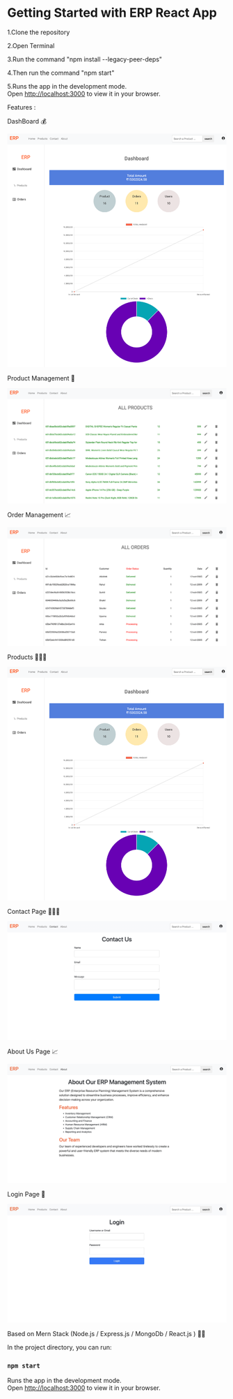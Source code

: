 # Getting Started with ERP React App

1.Clone the repository

2.Open Terminal

3.Run the command "npm install --legacy-peer-deps"

4.Then run the command "npm start"

5.Runs the app in the development mode.\
Open [http://localhost:3000](http://localhost:3000) to view it in your browser.



Features :

DashBoard 💰

![Image Alt text](/images/SCR-20240313-uosq.png "Optional title")

Product Management 🧳

![Image Alt text](/images/SCR-20240313-ujee.png "Optional title")

Order Management 📈

![Image Alt text](/images/SCR-20240313-ujhx.png "Optional title")

Products 🧑‍🤝‍🧑

![Image Alt text](/images/SCR-20240313-uosq.png "Optional title")

Contact Page 🧑‍🤝‍🧑

![Image Alt text](/images/SCR-20240313-uimb.jpeg "Optional title")

About Us Page 📈

![Image Alt text](/images/SCR-20240313-uioz.png "Optional title")

Login Page 🧳

![Image Alt text](/images/SCR-20240313-uitv.jpeg "Optional title")


Based on Mern Stack (Node.js / Express.js / MongoDb / React.js ) 👨‍💻



In the project directory, you can run:

### `npm start`

Runs the app in the development mode.\
Open [http://localhost:3000](http://localhost:3000) to view it in your browser.




